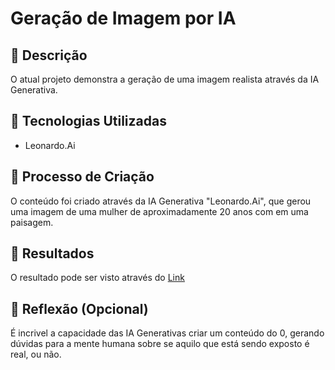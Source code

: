 # Geração de Imagem por IA

## 📒 Descrição
O atual projeto demonstra a geração de uma imagem realista através da IA Generativa.

## 🤖 Tecnologias Utilizadas
- Leonardo.Ai

## 🧐 Processo de Criação
O conteúdo foi criado através da IA Generativa "Leonardo.Ai", que gerou uma imagem de uma mulher de aproximadamente 20 anos com em uma paisagem. 

## 🚀 Resultados
O resultado pode ser visto através do [Link](https://cdn.leonardo.ai/users/a6a74f30-36fb-4342-b156-a18afd3a28d2/generations/956d0db3-cf6b-4798-8265-79f1cb72029e/Default_picture_from_a_girl_20_years_old_in_a_bridge_daytime_2.jpg)

## 💭 Reflexão (Opcional)
É incrivel a capacidade das IA Generativas criar um conteúdo do 0, gerando dúvidas para a mente humana sobre se aquilo que está sendo exposto é real, ou não.
